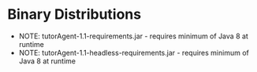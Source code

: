 # Binary Distributions

- NOTE: tutorAgent-1.1-requirements.jar - requires minimum of Java 8 at runtime 
- NOTE: tutorAgent-1.1-headless-requirements.jar - requires minimum of Java 8 at runtime

  

